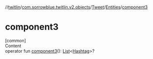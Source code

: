 //[twitlin](../../../index.md)/[com.sorrowblue.twitlin.v2.objects](../../index.md)/[Tweet](../index.md)/[Entities](index.md)/[component3](component3.md)



# component3  
[common]  
Content  
operator fun [component3](component3.md)(): [List](https://kotlinlang.org/api/latest/jvm/stdlib/kotlin.collections/-list/index.html)<[Hashtag](../../-hashtag/index.md)>?  



